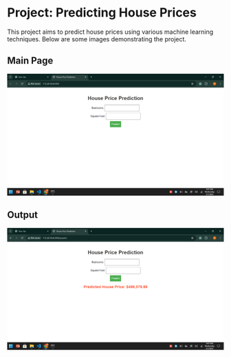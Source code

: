 # Project: Predicting House Prices

This project aims to predict house prices using various machine learning techniques. Below are some images demonstrating the project.

## Main Page
![Main Page](https://github.com/Pallav7533/Code_Clause/blob/main/Project%201%20Predicting%20House%20Prices/Demo/main%20page.png)

## Output
![Output](https://github.com/Pallav7533/Code_Clause/blob/main/Project%201%20Predicting%20House%20Prices/Demo/output.png)
